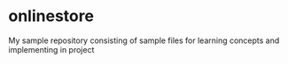 # onlinestore
My sample repository consisting of sample files for learning concepts and implementing in project 
